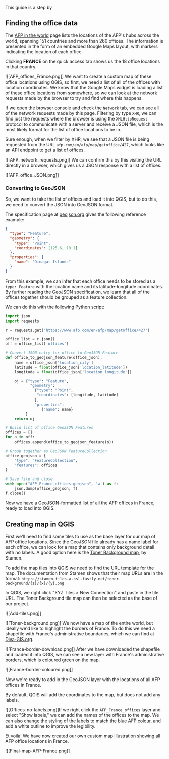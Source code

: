 
This guide is a step by 

## Finding the office data

The [AFP in the world](https://www.afp.com/en/agency/about/afp-world) page lists the locations of the AFP's hubs across the world, spanning 151 countries and more than 260 offices. The information is presented in the form of an embedded Google Maps layout, with markers indicating the location of each office.

Clicking **FRANCE** on the quick access tab shows us the 18 office locations in that country.

![[AFP_offices_France.png]]
We want to create a custom map of these office locations using QGIS, so first, we need a list of all of the offices with location coordinates. We know that the Google Maps widget is loading a list of these office locations from somewhere, so we can look at the network requests made by the browser to try and find where this happens. 

If we open the browser console and check the `Network` tab, we can see all of the network requests made by this page. Filtering by type `XHR`, we can find just the requests where the browser is using the `XMLHttpRequest` protocol to communicate with a server and receive a JSON file, which is the most likely format for the list of office locations to be in.

Sure enough, when we filter by XHR, we see that a JSON file is being requested from the URL `afp.com/en/afp/map/getoffice/427`, which looks like an API endpoint to get a list of offices.

![[AFP_network_requests.png]] 
We can confirm this by this visiting the URL directly in a browser, which gives us a JSON response with a list of offices.

![[AFP_office_JSON.png]]

### Converting to GeoJSON

So, we want to take the list of offices and load it into QGIS, but to do this, we need to convert the JSON into GeoJSON format.

The specification page at [geojson.org](https://geojson.org/) gives the following reference example:

```json
{
  "type": "Feature",
  "geometry": {
    "type": "Point",
    "coordinates": [125.6, 10.1]
  },
  "properties": {
    "name": "Dinagat Islands"
  }
}
```

From this example, we can infer that each office needs to be stored as a `type: Feature` with the location name and its latitude-longitude coordinates. By further reading the GeoJSON specification, we learn that all of the offices together should be grouped as a feature collection.

We can do this with the following Python script:
```python
import json
import requests  

r = requests.get('https://www.afp.com/en/afp/map/getoffice/427')

office_list = r.json()
off = office_list['offices']

# Convert JSON entry for office to GeoJSON Feature
def office_to_geojson_feature(office_json):
	name = office_json['location_city']
	latitude = float(office_json['location_latitude'])
	longitude = float(office_json['location_longitude'])

	oj = {"type": "Feature",
		   "geometry":
		     {"type": "Point",
		      "coordinates": [longitude, latitude]
		     },
		     "properties":
		        {"name": name}
		 }
	return oj

# Build list of office GeoJSON Features
offices = []
for o in off:
	offices.append(office_to_geojson_feature(o))

# Group together as GeoJSON FeatureCollection
office_geojson = {
	"type": "FeatureCollection",
	"features": offices
}

# Save file and close
with open("AFP_France_offices.geojson", 'w') as f:
	json.dump(office_geojson, f)
f.close()
```
Now we have a GeoJSON-formatted list of all the AFP offices in France, ready to load into QGIS.

## Creating map in QGIS

First we'll need to find some tiles to use as the base layer for our map of AFP office locations. Since the GeoJSON file already has a name label for each office, we can look for a map that contains only background detail with no labels. A good option here is the [Toner Background map](http://maps.stamen.com/toner-background/#8/37.771/-122.377), by Stamen.

To add the map tiles into QGIS we need to find the URL template for the map. The documentation from Stamen shows that their map URLs are in the format: `https://stamen-tiles.a.ssl.fastly.net/toner-background/{z}/{x}/{y}.png`

In QGIS, we right click "XYZ Tiles > New Connection" and paste in the tile URL. The Toner Background tile map can then be selected as the base of our project.

![[Add-tiles.png]]

![[Toner-background.png]]
We now have a map of the entire world, but ideally we'd like to highlight the borders of France. To do this we need a shapefile with France's administrative boundaries, which we can find at [Diva-GIS.org](http://www.diva-gis.org/gdata).

![[France-border-download.png]]
After we have downloaded the shapefile and loaded it into QGIS, we can see a new layer with France's administrative borders, which is coloured green on the map.

![[France-border-coloured.png]]

Now we're ready to add in the GeoJSON layer with the locations of all AFP offices in France. 

By default, QGIS will add the coordinates to the map, but does not add any labels.

![[Offices-no-labels.png]]If we right click the `AFP_France_offices` layer and select "Show labels," we can add the names of the offices to the map. We can also change the styling of the labels to match the blue AFP colour, and add a white outline to improve the legibility.

Et voilà! We have now created our own custom map illustration showing all AFP office locations in France. 

![[Final-map-AFP-France.png]]